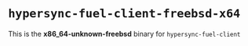 # `hypersync-fuel-client-freebsd-x64`

This is the **x86_64-unknown-freebsd** binary for `hypersync-fuel-client`
